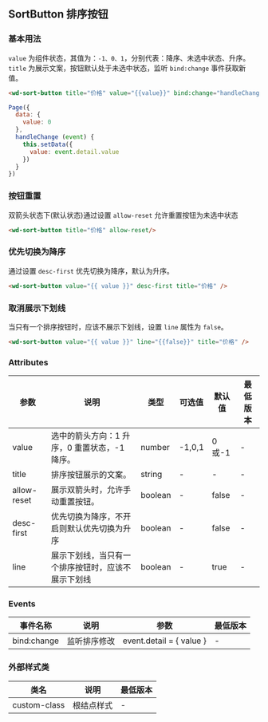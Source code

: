 ## SortButton 排序按钮


### 基本用法

`value` 为组件状态，其值为：`-1、0、1`，分别代表：降序、未选中状态、升序。 `title` 为展示文案，按钮默认处于未选中状态，监听 `bind:change` 事件获取新值。

```html
<wd-sort-button title="价格" value="{{value}}" bind:change="handleChange" />
```

```javascript
Page({
  data: {
    value: 0
  },
  handleChange (event) {
    this.setData({
      value: event.detail.value
    })
  }
})
```

### 按钮重置

双箭头状态下(默认状态)通过设置 `allow-reset` 允许重置按钮为未选中状态

```html
<wd-sort-button title="价格" allow-reset/>
```

### 优先切换为降序

通过设置 `desc-first` 优先切换为降序，默认为升序。

```html
<wd-sort-button value="{{ value }}" desc-first title="价格" />
```

### 取消展示下划线

当只有一个排序按钮时，应该不展示下划线，设置 `line` 属性为 `false`。

```html
<wd-sort-button value="{{ value }}" line="{{false}}" title="价格" />
```

### Attributes

| 参数 | 说明 | 类型 | 可选值 | 默认值 | 最低版本 |
|-----|------|-----|-------|-------|--------|
| value | 选中的箭头方向：1 升序，0 重置状态，-1 降序。 | number | -1,0,1 | 0或-1 | - |
| title | 排序按钮展示的文案。 | string | - |	- | - |
| allow-reset | 展示双箭头时，允许手动重置按钮。 | boolean | - | false | - |
| desc-first | 优先切换为降序，不开启则默认优先切换为升序 | boolean | - | false | - |
| line | 展示下划线，当只有一个排序按钮时，应该不展示下划线 | boolean | - | true | - |

### Events

| 事件名称 | 说明 | 参数 | 最低版本 |
|---------|-----|-----|---------|
| bind:change | 监听排序修改 | event.detail = { value } | - |

### 外部样式类
| 类名 | 说明 | 最低版本 |
|-----|------|--------|
| custom-class | 根结点样式 | - |
